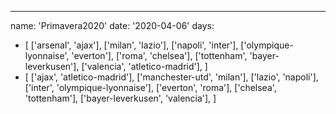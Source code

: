 ---
name: 'Primavera2020'
date: '2020-04-06'
days:
  - [
      ['arsenal', 'ajax'],
      ['milan', 'lazio'],
      ['napoli', 'inter'],
      ['olympique-lyonnaise', 'everton'],
      ['roma', 'chelsea'],
      ['tottenham', 'bayer-leverkusen'],
      ['valencia', 'atletico-madrid'],
    ]
  - [
      ['ajax', 'atletico-madrid'],
      ['manchester-utd', 'milan'],
      ['lazio', 'napoli'],
      ['inter', 'olympique-lyonnaise'],
      ['everton', 'roma'],
      ['chelsea', 'tottenham'],
      ['bayer-leverkusen', 'valencia'],
    ]